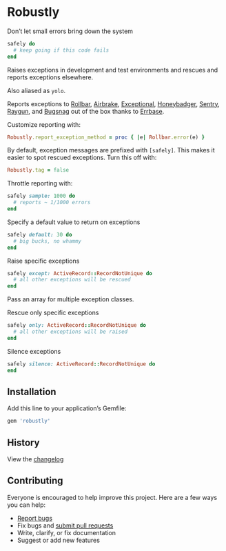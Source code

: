 # Robustly

Don’t let small errors bring down the system

```ruby
safely do
  # keep going if this code fails
end
```

Raises exceptions in development and test environments and rescues and reports exceptions elsewhere.

Also aliased as `yolo`.

Reports exceptions to [Rollbar](https://rollbar.com/), [Airbrake](https://airbrake.io/), [Exceptional](http://www.exceptional.io/), [Honeybadger](https://www.honeybadger.io/), [Sentry](https://getsentry.com/), [Raygun](https://raygun.io/), and [Bugsnag](https://bugsnag.com/) out of the box thanks to [Errbase](https://github.com/ankane/errbase).

Customize reporting with:

```ruby
Robustly.report_exception_method = proc { |e| Rollbar.error(e) }
```

By default, exception messages are prefixed with `[safely]`. This makes it easier to spot rescued exceptions. Turn this off with:

```ruby
Robustly.tag = false
```

Throttle reporting with:

```ruby
safely sample: 1000 do
  # reports ~ 1/1000 errors
end
```

Specify a default value to return on exceptions

```ruby
safely default: 30 do
  # big bucks, no whammy
end
```

Raise specific exceptions

```ruby
safely except: ActiveRecord::RecordNotUnique do
  # all other exceptions will be rescued
end
```

Pass an array for multiple exception classes.

Rescue only specific exceptions

```ruby
safely only: ActiveRecord::RecordNotUnique do
  # all other exceptions will be raised
end
```

Silence exceptions

```ruby
safely silence: ActiveRecord::RecordNotUnique do
end
```

## Installation

Add this line to your application’s Gemfile:

```ruby
gem 'robustly'
```

## History

View the [changelog](https://github.com/ankane/robustly/blob/master/CHANGELOG.md)

## Contributing

Everyone is encouraged to help improve this project. Here are a few ways you can help:

- [Report bugs](https://github.com/ankane/robustly/issues)
- Fix bugs and [submit pull requests](https://github.com/ankane/robustly/pulls)
- Write, clarify, or fix documentation
- Suggest or add new features
